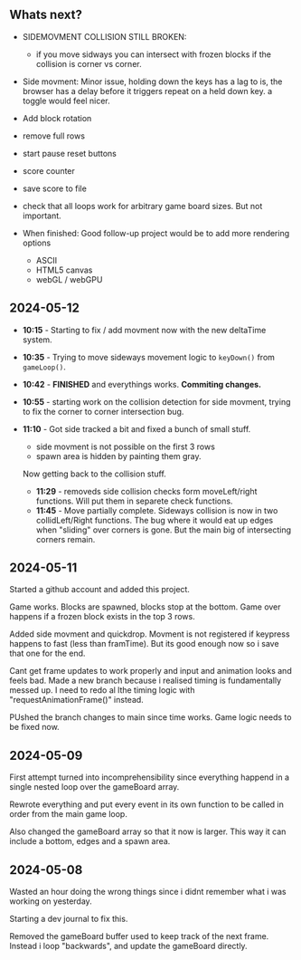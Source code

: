 ## Whats next?

- SIDEMOVMENT COLLISION STILL BROKEN:
  - if you move sidways you can intersect with frozen blocks if the collision is corner vs corner.
- Side movment: Minor issue, holding down the keys has a lag to is, the browser has a delay before it triggers repeat on a held down key. a toggle would feel nicer.
- Add block rotation
- remove full rows
- start pause reset buttons
- score counter
- save score to file
- check that all loops work for arbitrary game board sizes. But not important.
- When finished: Good follow-up project would be to add more rendering options

  - ASCII
  - HTML5 canvas
  - webGL / webGPU

## 2024-05-12

- **10:15** - Starting to fix / add movment now with the new deltaTime system.

* **10:35** - Trying to move sideways movement logic to `keyDown()` from `gameLoop()`.
* **10:42** - **FINISHED** and everythings works. **Commiting changes.**

* **10:55** - starting work on the collision detection for side movment, trying to fix the corner to corner intersection bug.

* **11:10** - Got side tracked a bit and fixed a bunch of small stuff.

  - side movment is not possible on the first 3 rows
  - spawn area is hidden by painting them gray.

  Now getting back to the collision stuff.

  - **11:29** - removeds side collision checks form moveLeft/right functions. Will put them in separete check functions.

  * **11:45** - Move partially complete. Sideways collision is now in two collidLeft/Right functions. The bug where it would eat up edges when "sliding" over corners is gone. But the main big of intersecting corners remain.

## 2024-05-11

Started a github account and added this project.

Game works. Blocks are spawned, blocks stop at the bottom. Game over happens if a frozen block exists in the top 3 rows.

Added side movment and quickdrop. Movment is not registered if keypress happens to fast (less than framTime). But its good enough now so i save that one for the end.

Cant get frame updates to work properly and input and animation looks and feels bad.
Made a new branch because i realised timing is fundamentally messed up. I need to redo al lthe timing logic with "requestAnimationFrame()" instead.

PUshed the branch changes to main since time works. Game logic needs to be fixed now.

## 2024-05-09

First attempt turned into incomprehensibility since everything happend in a single nested loop over the gameBoard array.

Rewrote everything and put every event in its own function to be called in order from the main game loop.

Also changed the gameBoard array so that it now is larger. This way it can include a bottom, edges and a spawn area.

## 2024-05-08

Wasted an hour doing the wrong things since i didnt remember what i was working on yesterday.

Starting a dev journal to fix this.

Removed the gameBoard buffer used to keep track of the next frame. Instead i loop "backwards", and update the gameBoard directly.
